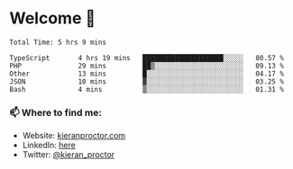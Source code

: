 # Welcome 🦘

<!--START_SECTION:waka-->

```text
Total Time: 5 hrs 9 mins

TypeScript       4 hrs 19 mins   ████████████████████░░░░░   80.57 %
PHP              29 mins         ██▒░░░░░░░░░░░░░░░░░░░░░░   09.13 %
Other            13 mins         █░░░░░░░░░░░░░░░░░░░░░░░░   04.17 %
JSON             10 mins         ▓░░░░░░░░░░░░░░░░░░░░░░░░   03.25 %
Bash             4 mins          ▒░░░░░░░░░░░░░░░░░░░░░░░░   01.31 %
```

<!--END_SECTION:waka-->

### 📫 Where to find me:

-   Website: [kieranproctor.com](https://kieranproctor.com/)
-   LinkedIn: [here](https://www.linkedin.com/in/kieran-proctor-086b5a159/)
-   Twitter: [@kieran_proctor](https://twitter.com/kieran_proctor)
